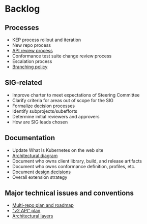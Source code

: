 # Backlog

## Processes

* KEP process rollout and iteration
* New repo process
* [API review process](https://github.com/kubernetes/community/pull/419/files)
* Conformance test suite change review process
* Escalation process
* [Branching policy](https://github.com/kubernetes/community/issues/566)

## SIG-related

* Improve charter to meet expectations of Steering Committee
* Clarify criteria for areas out of scope for the SIG
* Formalize decision processes
* Identify subprojects/subefforts
* Determine initial reviewers and approvers
* How are SIG leads chosen

## Documentation

* Update What Is Kubernetes on the web site
* [Architectural diagram](https://github.com/kubernetes/community/issues/767)
* Document who owns client library, build, and release artifacts
* Document who owns conformance definition, profiles, etc.
* Document [design decisions](https://docs.google.com/document/d/1D_OlIZRSieMNPQaq2PNrh5Ax7EwXNjmGfKIWiofJ6jY/edit#)
* Overall extension strategy

## Major technical issues and conventions

* [Multi-repo plan and roadmap](https://github.com/kubernetes/kubernetes/issues/24343)
* ["v2 API" plan](https://github.com/kubernetes/kubernetes/issues/8190)
* [Architectural layers](https://github.com/kubernetes/community/issues/952)
